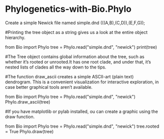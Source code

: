 # Phylogenetics-with-Bio.Phylo
Create a simple Newick file named simple.dnd
(((A,B),(C,D)),(E,F,G));

#Printing the tree object as a string gives us a look at the entire object hierarchy.

from Bio import Phylo
tree = Phylo.read("simple.dnd", "newick")
print(tree)

#The Tree object contains global information about the tree, such as whether it’s rooted or unrooted.It has one root clade, and under that, 
it’s nested lists of clades all the way down to the tips.

#The function draw_ascii creates a simple ASCII-art (plain text) dendrogram. This is a convenient visualization for interactive exploration, 
in case better graphical tools aren’t available.

from Bio import Phylo
tree = Phylo.read("simple.dnd", "newick")
Phylo.draw_ascii(tree)

#If you have matplotlib or pylab installed, ou can create a graphic using the draw function.
 
from Bio import Phylo
tree = Phylo.read("simple.dnd", "newick") tree.rooted = True
Phylo.draw(tree)
   
